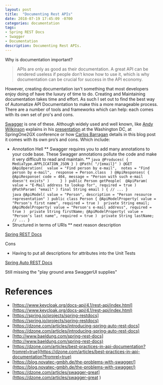 ```yaml
---
layout: post
title:  "Documenting Rest APIs"
date: 2018-07-19 17:45:09 -0700
categories: documentation
tags: 
- Spring REST Docs
- Swagger
- Documentation
description: Documenting Rest APIs.
---
```


Why is documentation important?
> APIs are only as good as their documentation. A great API can be rendered useless if people don’t know how to use it, which is why documentation can be crucial for success in the API economy. 

However, creating documentation isn't something that most developers enjoy doing of have the luxury of time to do. Creating and Maintaining documentation takes time and effort. As such I set out to find the best way of Automatize API Documentation to make this a more manageable process. There are a number of tools and frameworks which can help: each comes with its own set of pro's and cons. 

[Swagger](https://swagger.io/) is one of these. Although widely used and well known, like [Andy Wilkinson](https://spring.io/team/awilkinson) explains in his [presentation](https://2015.event.springone2gx.com/schedule/sessions/documenting_restful_apis.html) at the Washington DC, at SpringOne2GX conference or how [Carlos Barragan](https://blog.novatec-gmbh.de/the-problems-with-swagger/) details in this blog post it comes with its own pro’s and cons. Which include: 

* Annotation Hell
	** Swagger requires you to add many annotations to your code base. These Swagger annotations pollute the code and make it very difficult to read and maintain. 
	** ```java
		@Produces( { MediaType.APPLICATION_JSON } )
		@Path( "/{email}" )
		@GET
		@ApiOperation( 
		    value = "Find person by e-mail", 
		    notes = "Find person by e-mail", 
		    response = Person.class 
		)
		@ApiResponses( {
		    @ApiResponse( code = 404, message = "Person with such e-mail doesn't exists" )    
		} )
		public Person getPeople( 
		        @ApiParam( value = "E-Mail address to lookup for", required = true ) 
		        @PathParam( "email" ) final String email ) {
		    // ...
		}
		```		
		```java
		@ApiModel( value = "Person", description = "Person resource representation" )
		public class Person {
		    @ApiModelProperty( value = "Person's first name", required = true ) 
		    private String email;
		    @ApiModelProperty( value = "Person's e-mail address", required = true ) 
		    private String firstName;
		    @ApiModelProperty( value = "Person's last name", required = true ) 
		    private String lastName;
		    // ...
		}
		```
* Structured in terms of URIs
	** next reason description

[Spring REST Docs](https://spring.io/projects/spring-restdocs) 

Cons
* Having to put all descriptions for attributes into the Unit Tests

[Spring Auto REST Docs](https://dzone.com/articles/introducing-spring-auto-rest-docs)

Still missing the "play ground area SwaggerUI supplies"

References
====
- [https://www.keycloak.org/docs-api/4.1/rest-api/index.html](https://www.keycloak.org/docs-api/4.1/rest-api/index.html)
- [https://spring.io/projects/spring-restdocs](https://spring.io/projects/spring-restdocs) 
- [https://dzone.com/articles/introducing-spring-auto-rest-docs](https://dzone.com/articles/introducing-spring-auto-rest-docs)
- [http://www.baeldung.com/spring-rest-docs](http://www.baeldung.com/spring-rest-docs)
- [https://dzone.com/articles/best-practices-in-api-documentation?fromrel=true](https://dzone.com/articles/best-practices-in-api-documentation?fromrel=true)
- [https://blog.novatec-gmbh.de/the-problems-with-swagger/](https://blog.novatec-gmbh.de/the-problems-with-swagger/)
- [https://dzone.com/articles/swagger-great](https://dzone.com/articles/swagger-great )
